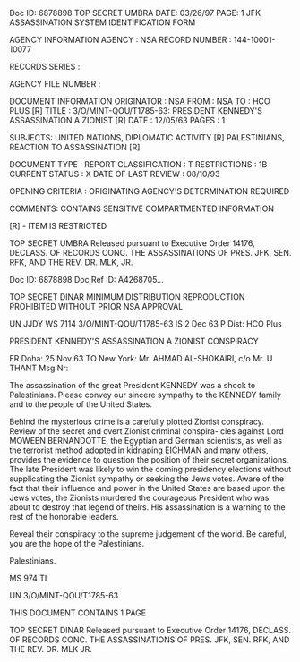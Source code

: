 Doc ID: 6878898  TOP SECRET UMBRA DATE: 03/26/97
                                                                       PAGE: 1
JFK ASSASSINATION SYSTEM
IDENTIFICATION FORM

AGENCY INFORMATION
AGENCY : NSA
RECORD NUMBER : 144-10001-10077

RECORDS SERIES :

AGENCY FILE NUMBER :

DOCUMENT INFORMATION
ORIGINATOR : NSA
FROM : NSA
TO : HCO PLUS [R]
TITLE :
3/O/MINT-QOU/T1785-63: PRESIDENT KENNEDY'S ASSASSINATION A ZIONIST [R]
DATE : 12/05/63
PAGES : 1

SUBJECTS:
UNITED NATIONS, DIPLOMATIC ACTIVITY [R]
PALESTINIANS, REACTION TO ASSASSINATION [R]

DOCUMENT TYPE : REPORT
CLASSIFICATION : T
RESTRICTIONS : 1B
CURRENT STATUS : X
DATE OF LAST REVIEW : 08/10/93

OPENING CRITERIA :
ORIGINATING AGENCY'S DETERMINATION REQUIRED

COMMENTS:
CONTAINS SENSITIVE COMPARTMENTED INFORMATION

[R] - ITEM IS RESTRICTED

TOP SECRET UMBRA
Released pursuant to Executive Order 14176, DECLASS. OF RECORDS CONC. THE ASSASSINATIONS OF PRES. JFK, SEN.
RFK, AND THE REV. DR. MLK, JR.

Doc ID: 6878898 Doc Ref ID: A4268705...

TOP SECRET DINAR
MINIMUM DISTRIBUTION
REPRODUCTION PROHIBITED WITHOUT PRIOR NSA APPROVAL

UN JJDY WS 7114 3/O/MINT-QOU/T1785-63
                                                                       IS 2 Dec 63 P
                                                                       Dist: HCO Plus

PRESIDENT KENNEDY'S ASSASSINATION A ZIONIST CONSPIRACY

FR Doha: 25 Nov 63
TO New York: Mr. AHMAD AL-SHOKAIRI,
c/o Mr. U THANT
Msg Nr:

The assassination of the great President KENNEDY was a shock
to Palestinians. Please convey our sincere sympathy to the KENNEDY
family and to the people of the United States.

Behind the mysterious crime is a carefully plotted Zionist
conspiracy. Review of the secret and overt Zionist criminal conspira-
cies against Lord MOWEEN BERNANDOTTE, the Egyptian and German
scientists, as well as the terrorist method adopted in kidnaping
EICHMAN and many others, provides the evidence to question the
position of their secret organizations. The late President was likely
to win the coming presidency elections without supplicating the
Zionist sympathy or seeking the Jews votes. Aware of the fact that
their influence and power in the United States are based upon the
Jews votes, the Zionists murdered the courageous President who was
about to destroy that legend of theirs. His assassination is a warning
to the rest of the honorable leaders.

Reveal their conspiracy to the supreme judgement of the world.
Be careful, you are the hope of the Palestinians.

Palestinians.

MS 974 TI

UN 3/O/MINT-QOU/T1785-63

THIS DOCUMENT CONTAINS 1 PAGE

TOP SECRET DINAR
Released pursuant to Executive Order 14176, DECLASS. OF RECORDS CONC. THE ASSASSINATIONS OF PRES. JFK, SEN.
RFK, AND THE REV. DR. MLK JR.
